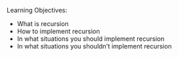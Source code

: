 Learning Objectives:

* What is recursion
* How to implement recursion
* In what situations you should implement recursion
* In what situations you shouldn’t implement recursion
